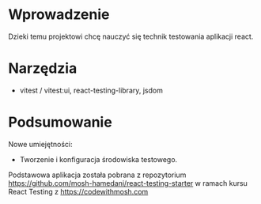 # Wprowadzenie

Dzieki temu projektowi chcę nauczyć się technik testowania aplikacji react.

# Narzędzia

- vitest / vitest:ui, react-testing-library, jsdom

# Podsumowanie

Nowe umiejętności:

- Tworzenie i konfiguracja środowiska testowego.

Podstawowa aplikacja została pobrana z repozytorium https://github.com/mosh-hamedani/react-testing-starter w ramach kursu React Testing z https://codewithmosh.com
